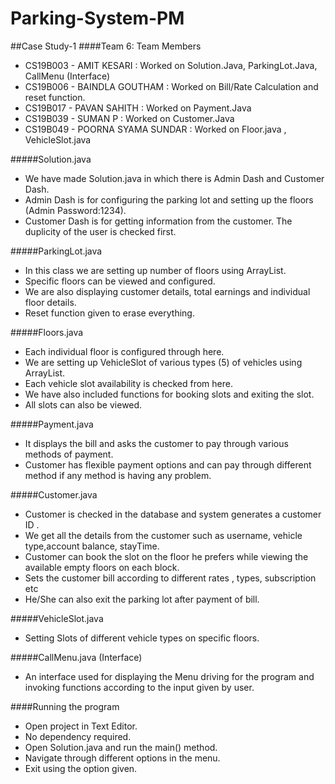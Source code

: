 # Parking-System-PM
##Case Study-1
####Team 6: Team Members

* CS19B003 - AMIT KESARI : Worked on Solution.Java, ParkingLot.Java, CallMenu (Interface)
* CS19B006 - BAINDLA GOUTHAM : Worked on Bill/Rate Calculation and reset function.
* CS19B017 - PAVAN SAHITH : Worked on Payment.Java
* CS19B039 - SUMAN P : Worked on Customer.Java
* CS19B049 - POORNA SYAMA SUNDAR : Worked on Floor.java , VehicleSlot.java


#####Solution.java
* We have made Solution.java in which there is Admin Dash and Customer Dash.
* Admin Dash is for configuring the parking lot and setting up the floors (Admin Password:1234).
* Customer Dash is for getting information from the customer. The duplicity of the user is checked first.

#####ParkingLot.java
* In this class we are setting up number of floors using ArrayList.
* Specific floors can be viewed and configured.
* We are also displaying customer details, total earnings and individual floor details.
* Reset function given to erase everything.


#####Floors.java
* Each individual floor is configured through here.
* We are setting up VehicleSlot of various types (5) of vehicles using ArrayList.
* Each vehicle slot availability is checked from here.
* We have also included functions for booking slots and exiting the slot.
* All slots can also be viewed.


#####Payment.java
* It displays the bill and asks the customer to pay through various methods of payment.
* Customer has flexible payment options and can pay through different method if any method is having any problem.

#####Customer.java
* Customer is checked in the database and system generates a customer ID .
* We get all the details from the customer such as username, vehicle type,account balance, stayTime.
* Customer can book the slot on the floor he prefers while viewing the available empty floors on each block.
* Sets the customer bill according to different rates , types, subscription etc
* He/She can also exit the parking lot after payment of bill.

#####VehicleSlot.java
* Setting Slots of different vehicle types on specific floors.

#####CallMenu.java (Interface)
* An interface used for displaying the Menu driving for the program and invoking functions according to the input given by user.

####Running the program
* Open project in Text Editor.
* No dependency required.
* Open Solution.java and run the main() method.
* Navigate through different options in the menu.
* Exit using the option given.


